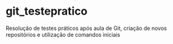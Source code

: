 # git_testepratico
Resolução de testes práticos após aula de Git, criação de novos repositórios e utilização de comandos iniciais 
